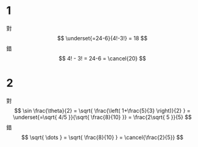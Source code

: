 # 1
對
$$
\underset{=24-6}{4!-3!} = 18
$$
錯
$$
4! - 3! = 24-6 = \cancel{20}
$$
# 2
對
$$
\sin \frac{\theta}{2} = \sqrt{ \frac{\left( 1+\frac{5}{3} \right)}{2} } = \underset{=\sqrt{ 4/5 }}{\sqrt{ \frac{8}{10} }} = \frac{2\sqrt{ 5 }}{5} 
$$
錯
$$
\sqrt{ \dots } = \sqrt{ \frac{8}{10} } = \cancel{\frac{2}{5}}
$$
